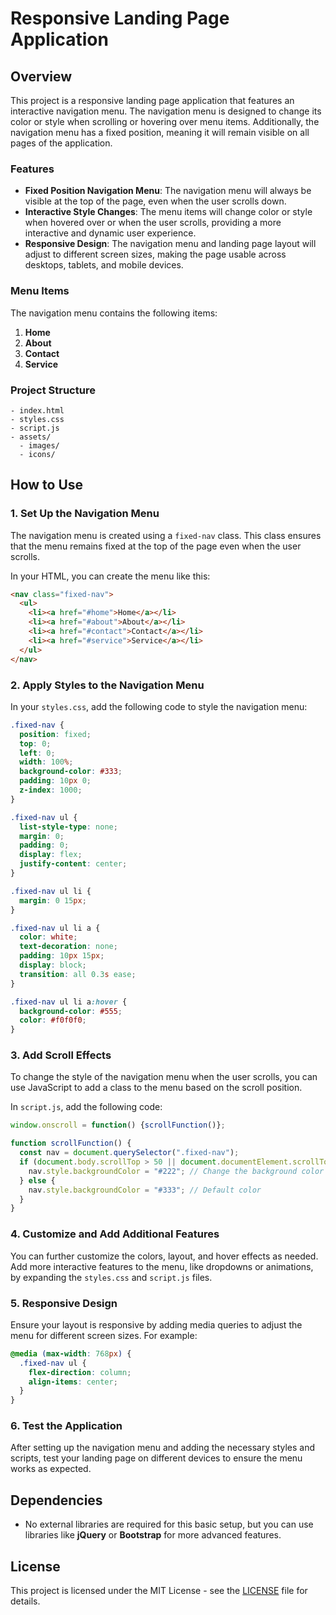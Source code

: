 # Responsive Landing Page Application

## Overview

This project is a responsive landing page application that features an interactive navigation menu. The navigation menu is designed to change its color or style when scrolling or hovering over menu items. Additionally, the navigation menu has a fixed position, meaning it will remain visible on all pages of the application.

### Features

- **Fixed Position Navigation Menu**: The navigation menu will always be visible at the top of the page, even when the user scrolls down.
- **Interactive Style Changes**: The menu items will change color or style when hovered over or when the user scrolls, providing a more interactive and dynamic user experience.
- **Responsive Design**: The navigation menu and landing page layout will adjust to different screen sizes, making the page usable across desktops, tablets, and mobile devices.

### Menu Items

The navigation menu contains the following items:
1. **Home**
2. **About**
3. **Contact**
4. **Service**

### Project Structure

```plaintext
- index.html
- styles.css
- script.js
- assets/
  - images/
  - icons/
```

## How to Use

### 1. Set Up the Navigation Menu

The navigation menu is created using a `fixed-nav` class. This class ensures that the menu remains fixed at the top of the page even when the user scrolls.

In your HTML, you can create the menu like this:

```html
<nav class="fixed-nav">
  <ul>
    <li><a href="#home">Home</a></li>
    <li><a href="#about">About</a></li>
    <li><a href="#contact">Contact</a></li>
    <li><a href="#service">Service</a></li>
  </ul>
</nav>
```

### 2. Apply Styles to the Navigation Menu

In your `styles.css`, add the following code to style the navigation menu:

```css
.fixed-nav {
  position: fixed;
  top: 0;
  left: 0;
  width: 100%;
  background-color: #333;
  padding: 10px 0;
  z-index: 1000;
}

.fixed-nav ul {
  list-style-type: none;
  margin: 0;
  padding: 0;
  display: flex;
  justify-content: center;
}

.fixed-nav ul li {
  margin: 0 15px;
}

.fixed-nav ul li a {
  color: white;
  text-decoration: none;
  padding: 10px 15px;
  display: block;
  transition: all 0.3s ease;
}

.fixed-nav ul li a:hover {
  background-color: #555;
  color: #f0f0f0;
}
```

### 3. Add Scroll Effects

To change the style of the navigation menu when the user scrolls, you can use JavaScript to add a class to the menu based on the scroll position.

In `script.js`, add the following code:

```javascript
window.onscroll = function() {scrollFunction()};

function scrollFunction() {
  const nav = document.querySelector(".fixed-nav");
  if (document.body.scrollTop > 50 || document.documentElement.scrollTop > 50) {
    nav.style.backgroundColor = "#222"; // Change the background color when scrolled
  } else {
    nav.style.backgroundColor = "#333"; // Default color
  }
}
```

### 4. Customize and Add Additional Features

You can further customize the colors, layout, and hover effects as needed. Add more interactive features to the menu, like dropdowns or animations, by expanding the `styles.css` and `script.js` files.

### 5. Responsive Design

Ensure your layout is responsive by adding media queries to adjust the menu for different screen sizes. For example:

```css
@media (max-width: 768px) {
  .fixed-nav ul {
    flex-direction: column;
    align-items: center;
  }
}
```

### 6. Test the Application

After setting up the navigation menu and adding the necessary styles and scripts, test your landing page on different devices to ensure the menu works as expected.

## Dependencies

- No external libraries are required for this basic setup, but you can use libraries like **jQuery** or **Bootstrap** for more advanced features.
  
## License

This project is licensed under the MIT License - see the [LICENSE](LICENSE) file for details.

